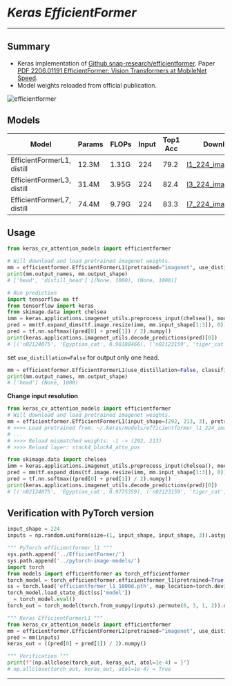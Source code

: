 # ___Keras EfficientFormer___
***

## Summary
  - Keras implementation of [Github snap-research/efficientformer](https://github.com/snap-research/efficientformer). Paper [PDF 2206.01191 EfficientFormer: Vision Transformers at MobileNet Speed](https://arxiv.org/pdf/2206.01191.pdf).
  - Model weights reloaded from official publication.

  ![efficientformer](https://user-images.githubusercontent.com/5744524/180598201-e7d47c9e-0e36-40bf-9a2b-7c6a5f6b9d56.PNG)
## Models
  | Model                      | Params | FLOPs | Input | Top1 Acc | Download |
  | -------------------------- | ------ | ----- | ----- | -------- | -------- |
  | EfficientFormerL1, distill | 12.3M  | 1.31G | 224   | 79.2     | [l1_224_imagenet.h5](https://github.com/leondgarse/keras_cv_attention_models/releases/download/levit/efficientformer_l1_224_imagenet.h5) |
  | EfficientFormerL3, distill | 31.4M  | 3.95G | 224   | 82.4     | [l3_224_imagenet.h5](https://github.com/leondgarse/keras_cv_attention_models/releases/download/levit/efficientformer_l3_224_imagenet.h5) |
  | EfficientFormerL7, distill | 74.4M  | 9.79G | 224   | 83.3     | [l7_224_imagenet.h5](https://github.com/leondgarse/keras_cv_attention_models/releases/download/levit/efficientformer_l7_224_imagenet.h5) |
## Usage
  ```py
  from keras_cv_attention_models import efficientformer

  # Will download and load pretrained imagenet weights.
  mm = efficientformer.EfficientFormerL1(pretrained="imagenet", use_distillation=True)
  print(mm.output_names, mm.output_shape)
  # ['head', 'distill_head'] [(None, 1000), (None, 1000)]

  # Run prediction
  import tensorflow as tf
  from tensorflow import keras
  from skimage.data import chelsea
  imm = keras.applications.imagenet_utils.preprocess_input(chelsea(), mode='torch') # Chelsea the cat
  pred = mm(tf.expand_dims(tf.image.resize(imm, mm.input_shape[1:3]), 0))
  pred = tf.nn.softmax((pred[0] + pred[1]) / 2).numpy()
  print(keras.applications.imagenet_utils.decode_predictions(pred)[0])
  # [('n02124075', 'Egyptian_cat', 0.98188466), ('n02123159', 'tiger_cat', 0.011581295), ...]
  ```
  set `use_distillation=False` for output only one head.
  ```py
  mm = efficientformer.EfficientFormerL1(use_distillation=False, classifier_activation="softmax")
  print(mm.output_names, mm.output_shape)
  # ['head'] (None, 1000)
  ```
  **Change input resolution**
  ```py
  from keras_cv_attention_models import efficientformer
  # Will download and load pretrained imagenet weights.
  mm = efficientformer.EfficientFormerL1(input_shape=(292, 213, 3), pretrained="imagenet", use_distillation=True)
  # >>>> Load pretrained from: ~/.keras/models/efficientformer_l1_224_imagenet.h5
  # ...
  # >>>> Reload mismatched weights: -1 -> (292, 213)
  # >>>> Reload layer: stack4_block4_attn_pos

  from skimage.data import chelsea
  imm = keras.applications.imagenet_utils.preprocess_input(chelsea(), mode='torch') # Chelsea the cat
  pred = mm(tf.expand_dims(tf.image.resize(imm, mm.input_shape[1:3]), 0))
  pred = tf.nn.softmax((pred[0] + pred[1]) / 2).numpy()
  print(keras.applications.imagenet_utils.decode_predictions(pred)[0])
  # [('n02124075', 'Egyptian_cat', 0.9775359), ('n02123159', 'tiger_cat', 0.010384818), ...]
  ```
## Verification with PyTorch version
  ```py
  input_shape = 224
  inputs = np.random.uniform(size=(1, input_shape, input_shape, 3)).astype("float32")

  """ PyTorch efficientformer_l1 """
  sys.path.append('../EfficientFormer/')
  sys.path.append('../pytorch-image-models/')
  import torch
  from models import efficientformer as torch_efficientformer
  torch_model = torch_efficientformer.efficientformer_l1(pretrained=True)
  ss = torch.load('efficientformer_l1_1000d.pth', map_location=torch.device('cpu'))
  torch_model.load_state_dict(ss['model'])
  _ = torch_model.eval()
  torch_out = torch_model(torch.from_numpy(inputs).permute(0, 3, 1, 2)).detach().numpy()

  """ Keras EfficientFormerL1 """
  from keras_cv_attention_models import efficientformer
  mm = efficientformer.EfficientFormerL1(pretrained="imagenet", use_distillation=True)
  pred = mm(inputs)
  keras_out = ((pred[0] + pred[1]) / 2).numpy()

  """ Verification """
  print(f"{np.allclose(torch_out, keras_out, atol=1e-4) = }")
  # np.allclose(torch_out, keras_out, atol=1e-4) = True
  ```
***
